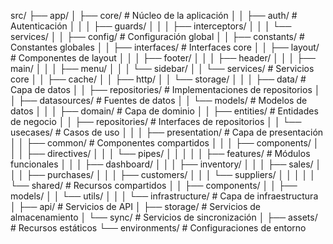 src/
├── app/
│   ├── core/                           # Núcleo de la aplicación
│   │   ├── auth/                       # Autenticación
│   │   │   ├── guards/
│   │   │   ├── interceptors/
│   │   │   └── services/
│   │   ├── config/                     # Configuración global
│   │   ├── constants/                  # Constantes globales
│   │   ├── interfaces/                 # Interfaces core
│   │   ├── layout/                     # Componentes de layout
│   │   │   ├── footer/
│   │   │   ├── header/
│   │   │   ├── main/
│   │   │   ├── menu/
│   │   │   └── sidebar/
│   │   └── services/                   # Servicios core
│   │       ├── cache/
│   │       ├── http/
│   │       └── storage/
│   │
│   ├── data/                          # Capa de datos
│   │   ├── repositories/              # Implementaciones de repositorios
│   │   ├── datasources/              # Fuentes de datos
│   │   └── models/                   # Modelos de datos
│   │
│   ├── domain/                       # Capa de dominio
│   │   ├── entities/                 # Entidades de negocio
│   │   ├── repositories/             # Interfaces de repositorios
│   │   └── usecases/                # Casos de uso
│   │
│   ├── presentation/                 # Capa de presentación
│   │   ├── common/                   # Componentes compartidos
│   │   │   ├── components/
│   │   │   ├── directives/
│   │   │   └── pipes/
│   │   │
│   │   ├── features/                 # Módulos funcionales
│   │   │   ├── dashboard/
│   │   │   ├── inventory/
│   │   │   ├── sales/
│   │   │   ├── purchases/
│   │   │   ├── customers/
│   │   │   └── suppliers/
│   │   │
│   │   └── shared/                   # Recursos compartidos
│   │       ├── components/
│   │       ├── models/
│   │       └── utils/
│   │
│   └── infrastructure/               # Capa de infraestructura
│       ├── api/                      # Servicios de API
│       ├── storage/                  # Servicios de almacenamiento
│       └── sync/                     # Servicios de sincronización
│
├── assets/                           # Recursos estáticos
└── environments/                     # Configuraciones de entorno
